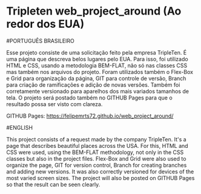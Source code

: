 # Tripleten web_project_around (Ao redor dos EUA)

#PORTUGUÊS BRASILEIRO

Esse projeto consiste de uma solicitação feito pela empresa TripleTen. É uma página que descreva belos lugares pelo EUA.
Para isso, foi utilizado HTML e CSS, usando a metodologia BEM-FLAT, não só nas classes CSS mas também nos arquivos do projeto. Foram utilizados também o Flex-Box e Grid para organização da página, GIT para controle de versão, Branch para criação de ramificações e adição de novas versões. Também foi corretamente versionado para aparelhos dos mais variados tamanhos de tela.
O projeto será postado também no GITHUB Pages para que o resultado possa ser visto com clareza.

GITHUB Pages: https://felipemrts72.github.io/web_project_around/

#ENGLISH

This project consists of a request made by the company TripleTen. It's a page that describes beautiful places across the USA.
For this, HTML and CSS were used, using the BEM-FLAT methodology, not only in the CSS classes but also in the project files. Flex-Box and Grid were also used to organize the page, GIT for version control, Branch for creating branches and adding new versions. It was also correctly versioned for devices of the most varied screen sizes.
The project will also be posted on GITHUB Pages so that the result can be seen clearly.
